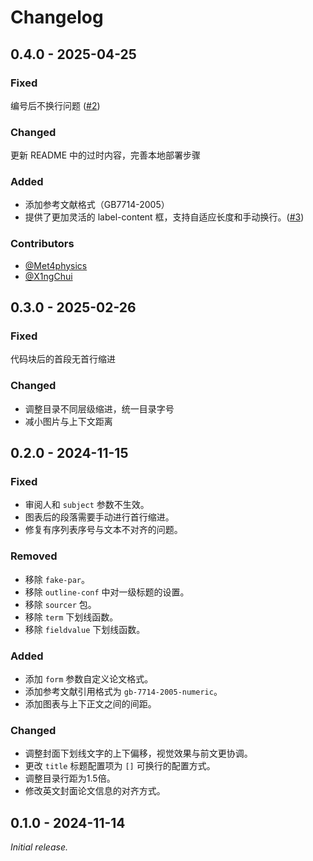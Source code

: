 # Changelog

## 0.4.0 - 2025-04-25

### Fixed

编号后不换行问题 ([#2](https://github.com/shaneworld/HHU-Thesis-Template/pull/2))

### Changed

更新 README 中的过时内容，完善本地部署步骤

### Added

- 添加参考文献格式（GB7714-2005）
- 提供了更加灵活的 label-content 框，支持自适应长度和手动换行。([#3](https://github.com/shaneworld/HHU-Thesis-Template/pull/3))

### Contributors

- [@Met4physics](https://github.com/Met4physics)
- [@X1ngChui](https://github.com/X1ngChui)

## 0.3.0 - 2025-02-26

### Fixed

代码块后的首段无首行缩进

### Changed

- 调整目录不同层级缩进，统一目录字号
- 减小图片与上下文距离

## 0.2.0 - 2024-11-15

### Fixed

- 审阅人和 `subject` 参数不生效。
- 图表后的段落需要手动进行首行缩进。
- 修复有序列表序号与文本不对齐的问题。

### Removed

- 移除 `fake-par`。
- 移除 `outline-conf` 中对一级标题的设置。
- 移除 `sourcer` 包。
- 移除 `term` 下划线函数。
- 移除 `fieldvalue` 下划线函数。

### Added

- 添加 `form` 参数自定义论文格式。
- 添加参考文献引用格式为 `gb-7714-2005-numeric`。
- 添加图表与上下正文之间的间距。

### Changed

- 调整封面下划线文字的上下偏移，视觉效果与前文更协调。
- 更改 `title` 标题配置项为 `[]` 可换行的配置方式。
- 调整目录行距为1.5倍。
- 修改英文封面论文信息的对齐方式。


## 0.1.0 - 2024-11-14

_Initial release._

[0.1.0]: https://github.com/shaneworld/HHU-Thesis-Template/releases/tag/v0.1.0
